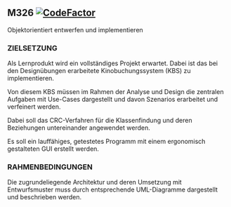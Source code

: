 ## M326 <a href="https://www.codefactor.io/repository/github/chrisoco/m326"><img src="https://www.codefactor.io/repository/github/chrisoco/m326/badge" alt="CodeFactor" /></a>

Objektorientiert entwerfen und implementieren



### ZIELSETZUNG

Als Lernprodukt wird ein vollständiges Projekt erwartet. Dabei ist das bei den Designübungen erarbeitete Kinobuchungssystem (KBS) zu implementieren.

Von diesem KBS müssen im Rahmen der Analyse und Design die zentralen Aufgaben mit Use-Cases dargestellt und davon Szenarios erarbeitet und verfeinert werden. 

Dabei soll das CRC-Verfahren für die Klassenfindung und deren Beziehungen untereinander angewendet werden.

Es soll ein lauffähiges, getestetes Programm mit einem ergonomisch gestalteten GUI erstellt werden.


### RAHMENBEDINGUNGEN

Die zugrundeliegende Architektur und deren Umsetzung mit Entwurfsmuster muss durch entsprechende UML-Diagramme dargestellt und beschrieben werden.
